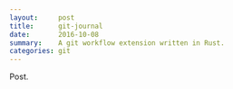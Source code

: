 ```yaml
---
layout:     post
title:      git-journal
date:       2016-10-08
summary:    A git workflow extension written in Rust.
categories: git
---
```


Post.
